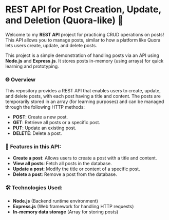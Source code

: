 # REST API for Post Creation, Update, and Deletion (Quora-like) 🚀

Welcome to my **REST API** project for practicing CRUD operations on posts! This API allows you to manage posts, similar to how a platform like Quora lets users create, update, and delete posts.

This project is a simple demonstration of handling posts via an API using **Node.js** and **Express.js**. It stores posts in-memory (using arrays) for quick learning and prototyping.

### 🌐 **Overview**
This repository provides a REST API that enables users to create, update, and delete posts, with each post having a title and content. The posts are temporarily stored in an array (for learning purposes) and can be managed through the following HTTP methods:

- **POST**: Create a new post.
- **GET**: Retrieve all posts or a specific post.
- **PUT**: Update an existing post.
- **DELETE**: Delete a post.

### 📂 **Features in this API:**
- **Create a post**: Allows users to create a post with a title and content.
- **View all posts**: Fetch all posts in the database.
- **Update a post**: Modify the title or content of a specific post.
- **Delete a post**: Remove a post from the database.
  
### 🛠 **Technologies Used:**
- **Node.js** (Backend runtime environment)
- **Express.js** (Web framework for handling HTTP requests)
- **In-memory data storage** (Array for storing posts)


